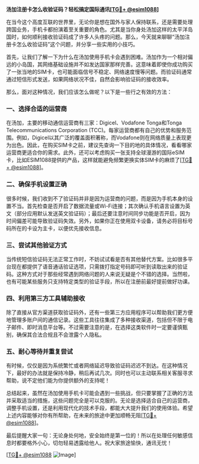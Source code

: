 **汤加注册卡怎么收验证码？轻松搞定国际通讯[[TG💪+ @esim1088](https://t.me/s/esim1088)]**

在当今这个高度互联的世界里，无论你是想在国外与家人保持联系，还是需要处理跨国业务，手机卡都扮演着至关重要的角色。尤其是当你身处汤加这样的太平洋岛国时，如何顺利接收验证码成了许多人头疼的问题。那么，今天就来聊聊“汤加注册卡怎么收验证码”这个问题，并分享一些实用的小技巧。

首先，让我们了解一下为什么在汤加使用手机卡会遇到困难。汤加作为一个相对偏远的小岛国，其网络基础设施并不如发达国家那样完善。这意味着即使你成功购买了一张当地的SIM卡，也可能面临信号不稳定、网络速度慢等问题。而验证码通常通过短信形式发送，如果网络状况不佳，自然会影响验证码的接收效率。

那么，面对这种情况，我们应该怎么做呢？以下是一些行之有效的方法：

### 一、选择合适的运营商

在汤加，主要的移动通信运营商有三家：Digicel、Vodafone Tonga和Tonga Telecommunications Corporation (TCC)。每家运营商都有自己的优势和服务范围。例如，Digicel以其广泛的覆盖面积著称，而Vodafone则在网络质量上表现更为出色。因此，在购买SIM卡之前，建议先查询一下目的地的具体情况，看看哪家运营商更适合你的需求。此外，还可以考虑购买一张支持全球漫游的国际eSIM卡，比如ESIM1088提供的产品，这样就能避免频繁更换实体SIM卡的麻烦了[[TG💪+ @esim1088](https://t.me/s/esim1088)]。

### 二、确保手机设置正确

很多时候，我们收到不了验证码并非是因为运营商的问题，而是因为手机本身的设置不当。首先检查是否开启了数据流量或Wi-Fi连接；其次确认手机语言设置为英文（部分应用默认发送英文验证码）；最后还要注意时间同步功能是否开启，因为时间偏差可能导致验证码失效。另外，如果你正在使用双卡设备，请务必将目标号码所在的卡设为主卡，以便优先接收信息。

### 三、尝试其他验证方式

当传统短信验证码无法正常工作时，不妨试试看是否有其他替代方案。比如很多平台现在都提供了语音通话验证选项，只需拨打指定号码即可听到读取出来的验证码。这种方式对于那些经常遇到网络问题的人来说无疑是个不错的选择。当然啦，也有可能某些服务只支持特定类型的验证手段，所以在注册前最好提前做好功课。

### 四、利用第三方工具辅助接收

除了直接从官方渠道获取验证码外，还有一些第三方应用程序可以帮助我们更方便地管理多账户间的通信记录。这些工具往往集成了多种接收渠道，包括但不限于电子邮件、即时消息平台等。不过需要注意的是，在选择这类软件时一定要谨慎甄别，确保其合法合规且不会泄露个人隐私。

### 五、耐心等待并重复尝试

有时候，仅仅是因为系统繁忙或者网络延迟导致验证码迟迟不到达。在这种情况下，最好的办法就是保持冷静，稍后再试几次。同时也可以主动联系相关客服寻求帮助，说不定他们能为你提供额外的支持呢！

总结起来，虽然在汤加使用手机卡可能会遇到一些挑战，但只要掌握了正确的方法并采取适当的措施，这些问题完全是可以克服的。无论是选择适合自己的运营商，调整手机设置，还是利用现代化的技术手段，都能大大提升我们的使用体验。希望上述内容能够对你有所帮助，在未来的旅途中更加顺畅无阻[[TG💪+ @esim1088](https://t.me/s/esim1088)]。

最后提醒大家一句：无论身处何地，安全始终是第一位的！所以在处理任何敏感信息时都要格外小心，切勿轻易透露给他人。祝大家旅途愉快，通讯无忧！

[[TG💪+ @esim1088](https://t.me/s/esim1088) ![Image](https://i.postimg.cc/4NQfJmqS/Snipaste-2025-05-13-00-14-12.png)]